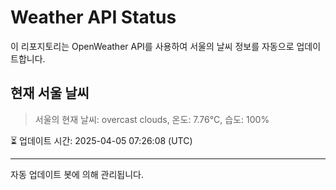 
# Weather API Status

이 리포지토리는 OpenWeather API를 사용하여 서울의 날씨 정보를 자동으로 업데이트합니다.

## 현재 서울 날씨
> 서울의 현재 날씨: overcast clouds, 온도: 7.76°C, 습도: 100%

⏳ 업데이트 시간: 2025-04-05 07:26:08 (UTC)

---
자동 업데이트 봇에 의해 관리됩니다.
